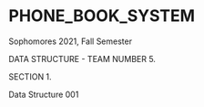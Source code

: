 # PHONE_BOOK_SYSTEM
<p>Sophomores 2021, Fall Semester</p>
<p>DATA STRUCTURE - TEAM NUMBER 5.</p> 
<p>SECTION 1. </p>
<p>Data Structure 001</p>
